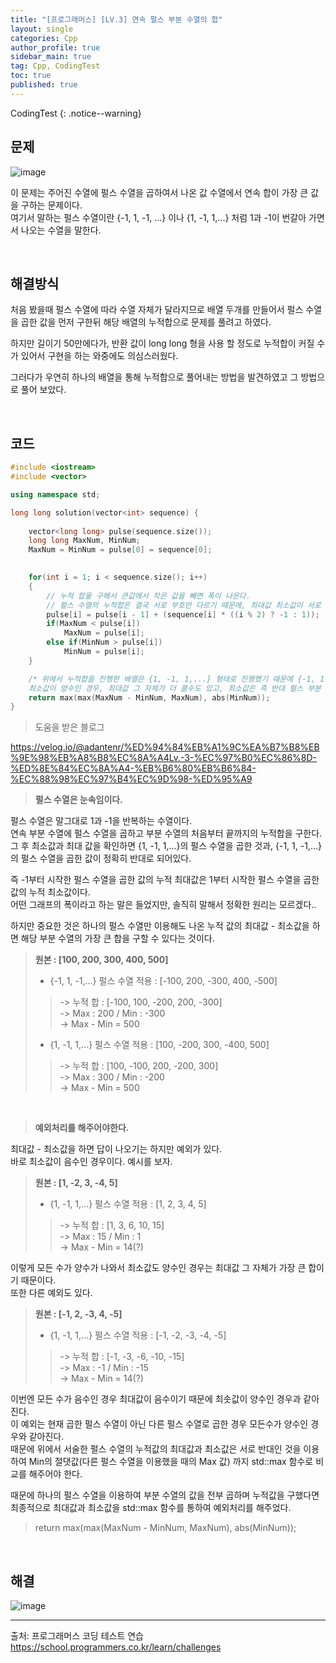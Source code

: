 ```yaml
---
title: "[프로그래머스] [LV.3] 연속 펄스 부분 수열의 합"
layout: single
categories: Cpp
author_profile: true
sidebar_main: true
tag: Cpp, CodingTest
toc: true
published: true
---
```






CodingTest
{: .notice--warning}



## 문제

![image](https://github.com/PREADIM/PREADIM.github.io/assets/69719507/41765b62-f11a-4113-bcf6-6f8e9ed01f0e)

이 문제는 주어진 수열에 펄스 수열을 곱하여서 나온 값 수열에서 연속 합이 가장 큰 값을 구하는 문제이다.    
여기서 말하는 펄스 수열이란 {-1, 1, -1, ...} 이나 {1, -1, 1,...} 처럼 1과 -1이 번갈아 가면서 나오는 수열을 말한다.


<br>



## 해결방식


처음 봤을때 펄스 수열에 따라 수열 자체가 달라지므로 배열 두개를 만들어서 펄스 수열을 곱한 값을 먼저 구한뒤 해당 배열의 누적합으로 문제를 풀려고 하였다.    

하지만 길이기 50만에다가, 반환 값이 long long 형을 사용 할 정도로 누적합이 커질 수가 있어서 구현을 하는 와중에도 의심스러웠다.    

그러다가 우연히 하나의 배열을 통해 누적합으로 풀어내는 방법을 발견하였고 그 방법으로 풀어 보았다.


<br>


## 코드



```cpp
#include <iostream>
#include <vector>

using namespace std;

long long solution(vector<int> sequence) {
    
    vector<long long> pulse(sequence.size());
    long long MaxNum, MinNum;
    MaxNum = MinNum = pulse[0] = sequence[0];

    
    for(int i = 1; i < sequence.size(); i++)
    {
        // 누적 합을 구해서 큰값에서 작은 값을 빼면 폭이 나온다.
        // 펄스 수열의 누적합은 결국 서로 부호만 다르기 때문에, 최대값 최소값이 서로 반대이다.
        pulse[i] = pulse[i - 1] + (sequence[i] * ((i % 2) ? -1 : 1));
        if(MaxNum < pulse[i])
            MaxNum = pulse[i];
        else if(MinNum > pulse[i])
            MinNum = pulse[i];
    }

    /* 위에서 누적합을 진행한 배열은 {1, -1, 1,...} 형태로 진행했기 때문에 {-1, 1, -1,...}로 진행하는 경우의 최대값과 최소값도 계산 해주어야 한다.
    최소값이 양수인 경우, 최대값 그 자체가 더 클수도 있고, 최소값은 즉 반대 펄스 부분 수열의 최대값이므로 절댓값으로 비교해본다.*/
    return max(max(MaxNum - MinNum, MaxNum), abs(MinNum));
}
```

> 도움을 받은 블로그

https://velog.io/@adantenr/%ED%94%84%EB%A1%9C%EA%B7%B8%EB%9E%98%EB%A8%B8%EC%8A%A4Lv.-3-%EC%97%B0%EC%86%8D-%ED%8E%84%EC%8A%A4-%EB%B6%80%EB%B6%84-%EC%88%98%EC%97%B4%EC%9D%98-%ED%95%A9



> **펄스 수열은 눈속임이다.**

펄스 수열은 말그대로 1과 -1을 반복하는 수열이다.    
연속 부분 수열에 펄스 수열을 곱하고 부분 수열의 처음부터 끝까지의 누적합을 구한다.
그 후 최소값과 최대 값을 확인하면 {1, -1, 1,...}의 펄스 수열을 곱한 것과, {-1, 1, -1,...}의 펄스 수열을 곱한 값이 정확히 반대로 되어있다.

즉 -1부터 시작한 펄스 수열을 곱한 값의 누적 최대값은 1부터 시작한 펄스 수열을 곱한 값의 누적 최소값이다.    
어떤 그래프의 폭이라고 하는 말은 들었지만, 솔직히 말해서 정확한 원리는 모르겠다..

하지만 중요한 것은 하나의 펄스 수열만 이용해도 나온 누적 값의 최대값 - 최소값을 하면 해당 부분 수열의 가장 큰 합을 구할 수 있다는 것이다.


> **원본 : [100, 200, 300, 400, 500]**   
> * {-1, 1, -1,...} 펄스 수열 적용 : [-100, 200, -300, 400, -500] 
>> -> 누적 합 : [-100, 100, -200, 200, -300]    
>> -> Max : 200 / Min : -300   
>> -> Max - Min = 500
> * {1, -1, 1,...} 펄스 수열 적용 : [100, -200, 300, -400, 500] 
>> -> 누적 합 : [100, -100, 200, -200, 300]    
>> -> Max : 300 / Min : -200   
>> -> Max - Min = 500


<br>

> **예외처리를 해주어야한다.**

최대값 - 최소값을 하면 답이 나오기는 하지만 예외가 있다.   
바로 최소값이 음수인 경우이다. 예시를 보자.

> **원본 : [1, -2, 3, -4, 5]**   
> * {1, -1, 1,...} 펄스 수열 적용 : [1, 2, 3, 4, 5] 
>> -> 누적 합 : [1, 3, 6, 10, 15]    
>> -> Max : 15 / Min : 1   
>> -> Max - Min = 14(?)

이렇게 모든 수가 양수가 나와서 최소값도 양수인 경우는 최대값 그 자체가 가장 큰 합이기 때문이다.   
또한 다른 예외도 있다.

> **원본 : [-1, 2, -3, 4, -5]**   
> * {1, -1, 1,...} 펄스 수열 적용 : [-1, -2, -3, -4, -5] 
>> -> 누적 합 : [-1, -3, -6, -10, -15]    
>> -> Max : -1 / Min : -15   
>> -> Max - Min = 14(?)

이번엔 모든 수가 음수인 경우 최대값이 음수이기 때문에 최솟값이 양수인 경우과 같아진다.    
이 예외는 현재 곱한 펄스 수열이 아닌 다른 펄스 수열로 곱한 경우 모든수가 양수인 경우와 같아진다.   
때문에 위에서 서술한 펄스 수열의 누적값의 최대값과 최소값은 서로 반대인 것을 이용하여 Min의 절댓값(다른 펄스 수열을 이용했을 때의 Max 값) 까지 std::max 함수로 비교를 해주어야 한다.

때문에 하나의 펄스 수열을 이용하여 부분 수열의 값을 전부 곱하며 누적값을 구했다면 최종적으로 최대값과 최소값을 std::max 함수를 통하여 예외처리를 해주었다.

> return max(max(MaxNum - MinNum, MaxNum), abs(MinNum));


<br>


## 해결

![image](https://github.com/PREADIM/PREADIM.github.io/assets/69719507/785912cf-f9b3-4fb4-b0b6-08f1de2e971e)




***

출처: 프로그래머스 코딩 테스트 연습    
https://school.programmers.co.kr/learn/challenges